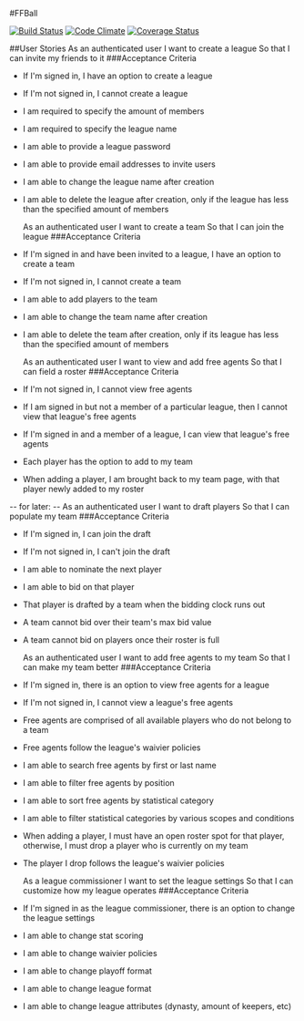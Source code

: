 #FFBall

[![Build Status](https://travis-ci.org/tylyon/FFBall.svg)](https://travis-ci.org/tylyon/FFBall) [![Code Climate](https://codeclimate.com/github/tylyon/FFBall/badges/gpa.svg)](https://codeclimate.com/github/tylyon/FFBall) [![Coverage Status](https://coveralls.io/repos/tylyon/FFBall/badge.svg)](https://coveralls.io/r/tylyon/FFBall)

##User Stories
  As an authenticated user
  I want to create a league
  So that I can invite my friends to it
###Acceptance Criteria
* If I'm signed in, I have an option to create a league
* If I'm not signed in, I cannot create a league
* I am required to specify the amount of members
* I am required to specify the league name
* I am able to provide a league password
* I am able to provide email addresses to invite users
* I am able to change the league name after creation
* I am able to delete the league after creation,
  only if the league has less than the specified amount of members

  As an authenticated user
  I want to create a team
  So that I can join the league
###Acceptance Criteria
* If I'm signed in and have been invited to a league, I have an option to create a team
* If I'm not signed in, I cannot create a team
* I am able to add players to the team
* I am able to change the team name after creation
* I am able to delete the team after creation,
  only if its league has less than the specified amount of members

  As an authenticated user
  I want to view and add free agents
  So that I can field a roster
###Acceptance Criteria
* If I'm not signed in, I cannot view free agents
* If I am signed in but not a member of a particular league,
  then I cannot view that league's free agents
* If I'm signed in and a member of a league, I can view that league's free agents
* Each player has the option to add to my team
* When adding a player, I am brought back to my team page,
  with that player newly added to my roster

-- for later: --
  As an authenticated user
  I want to draft players
  So that I can populate my team
###Acceptance Criteria
* If I'm signed in, I can join the draft
* If I'm not signed in, I can't join the draft
* I am able to nominate the next player
* I am able to bid on that player
* That player is drafted by a team when the bidding clock runs out
* A team cannot bid over their team's max bid value
* A team cannot bid on players once their roster is full

  As an authenticated user
  I want to add free agents to my team
  So that I can make my team better
###Acceptance Criteria
* If I'm signed in, there is an option to view free agents for a league
* If I'm not signed in, I cannot view a league's free agents
* Free agents are comprised of all available players who do not belong to a team
* Free agents follow the league's waivier policies
* I am able to search free agents by first or last name
* I am able to filter free agents by position
* I am able to sort free agents by statistical category
* I am able to filter statistical categories by various scopes and conditions
* When adding a player, I must have an open roster spot for that player,
  otherwise, I must drop a player who is currently on my team
* The player I drop follows the league's waivier policies

  As a league commissioner
  I want to set the league settings
  So that I can customize how my league operates
###Acceptance Criteria
* If I'm signed in as the league commissioner,
  there is an option to change the league settings
* I am able to change stat scoring
* I am able to change waivier policies
* I am able to change playoff format
* I am able to change league format
* I am able to change league attributes (dynasty, amount of keepers, etc)












